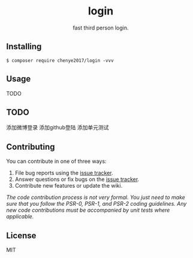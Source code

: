 <h1 align="center"> login </h1>

<p align="center"> fast third person login.</p>


## Installing

```shell
$ composer require chenye2017/login -vvv
```

## Usage

TODO

## TODO
添加微博登录
添加github登陆
添加单元测试

## Contributing

You can contribute in one of three ways:

1. File bug reports using the [issue tracker](https://github.com/chenye2017/login/issues).
2. Answer questions or fix bugs on the [issue tracker](https://github.com/chenye2017/login/issues).
3. Contribute new features or update the wiki.

_The code contribution process is not very formal. You just need to make sure that you follow the PSR-0, PSR-1, and PSR-2 coding guidelines. Any new code contributions must be accompanied by unit tests where applicable._

## License

MIT
